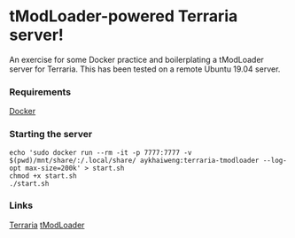 tModLoader-powered Terraria server!
=====

An exercise for some Docker practice and boilerplating a tModLoader server for Terraria. This has been tested on a remote Ubuntu 19.04 server.

### Requirements
[Docker](https://docs.docker.com/engine/install/)

### Starting the server
```
echo 'sudo docker run --rm -it -p 7777:7777 -v $(pwd)/mnt/share/:/.local/share/ aykhaiweng:terraria-tmodloader --log-opt max-size=200k' > start.sh
chmod +x start.sh
./start.sh
```

### Links
[Terraria](http://terraria.org/)
[tModLoader](https://forums.terraria.org/index.php?threads/1-3-tmodloader-a-modding-api.23726/)
